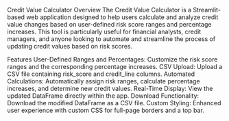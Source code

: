 Credit Value Calculator
Overview
The Credit Value Calculator is a Streamlit-based web application designed to help users calculate and analyze credit value changes based on user-defined risk score ranges and percentage increases. This tool is particularly useful for financial analysts, credit managers, and anyone looking to automate and streamline the process of updating credit values based on risk scores.

Features
User-Defined Ranges and Percentages: Customize the risk score ranges and the corresponding percentage increases.
CSV Upload: Upload a CSV file containing risk_score and credit_line columns.
Automated Calculations: Automatically assign risk ranges, calculate percentage increases, and determine new credit values.
Real-Time Display: View the updated DataFrame directly within the app.
Download Functionality: Download the modified DataFrame as a CSV file.
Custom Styling: Enhanced user experience with custom CSS for full-page borders and a top bar.
